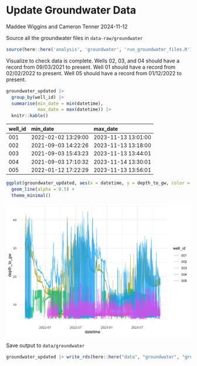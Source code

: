 Update Groundwater Data
================
Maddee Wiggins and Cameron Tenner
2024-11-12

Source all the groundwater files in `data-raw/groundwater`

``` r
source(here::here('analysis', 'groundwater', 'run_groundwater_files.R'))
```

Visualize to check data is complete. Wells 02, 03, and 04 should have a
record from 09/03/2021 to present. Well 01 should have a record from
02/02/2022 to present. Well 05 should have a record from 01/12/2022 to
present.

``` r
groundwater_updated |> 
  group_by(well_id) |> 
  summarise(min_date = min(datetime),
            max_date = max(datetime)) |> 
  knitr::kable()
```

| well_id | min_date            | max_date            |
|:--------|:--------------------|:--------------------|
| 001     | 2022-02-02 13:29:00 | 2023-11-13 13:01:00 |
| 002     | 2021-09-03 14:22:26 | 2023-11-13 13:18:00 |
| 003     | 2021-09-03 15:43:23 | 2023-11-13 13:44:01 |
| 004     | 2021-09-03 17:10:32 | 2023-11-14 13:30:01 |
| 005     | 2022-01-12 17:22:29 | 2023-11-13 13:56:01 |

``` r
ggplot(groundwater_updated, aes(x = datetime, y = depth_to_gw, color = well_id)) + 
  geom_line(alpha = 0.5) +
  theme_minimal()
```

![](update_groundwater_data_files/figure-gfm/unnamed-chunk-3-1.png)<!-- -->

Save output to `data/groundwater`

``` r
groundwater_updated |> write_rds(here::here("data", "groundwater", "groundwater_merged.rds"))
```
